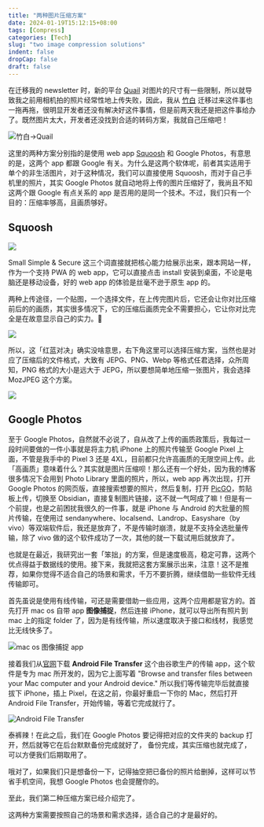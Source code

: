 ```yaml
---
title: "两种图片压缩方案"
date: 2024-01-19T15:12:15+08:00
tags: [Compress]
categories: [Tech]
slug: "two image compression solutions"
indent: false
dropCap: false
draft: false
---
```


在迁移我的 newsletter 时，新的平台 [Quail](https://quail.ink/qianlu) 对图片的尺寸有一些限制，所以就导致我之前用相机拍的照片经常性地上传失败，因此，我从 [竹白](https://zhubai.love) 迁移过来这件事也一拖再拖，很明显开发者还没有解决好这件事情，但是前两天我还是把这件事给办了。既然图片太大，开发者还没找到合适的转码方案，我就自己压缩吧！

![](https://dawnblog-1300625500.cos.ap-guangzhou.myqcloud.com/images/202401181629084.png "竹白→Quail")

这里的两种方案分别指的是使用 web app [Squoosh](https://squoosh.app/) 和 Google Photos，有意思的是，这两个 app 都跟 Google 有关。为什么是这两个软体呢，前者其实适用于单个的非生活图片，对于这种情况，我们可以直接使用 Squoosh，而对于自己手机里的照片，其实 Google Photos 就自动地将上传的图片压缩好了，我尚且不知这两个跟 Google 有点关系的 app 是否用的是同一个技术。不过，我们只有一个目的：压缩率够高，且画质够好。

## Squoosh

![](https://dawnblog-1300625500.cos.ap-guangzhou.myqcloud.com/images/202401181655013.png)

Small Simple & Secure 这三个词直接就把核心能力给展示出来，跟本网站一样，作为一个支持 PWA 的 web app，它可以直接点击 install 安装到桌面，不论是电脑还是移动设备，好的 web app 的体验是丝毫不逊于原生 app 的。

两种上传途径，一个贴图，一个选择文件，在上传完图片后，它还会让你对比压缩前后的的画质，其实很多情况下，它的压缩后画质完全不需要担心，它让你对比完全是在故意显示自己的实力。🚀

![](https://dawnblog-1300625500.cos.ap-guangzhou.myqcloud.com/images/202401181715983.jpg)

所以，这「红蓝对决」确实没啥意思，右下角这里可以选择压缩方案，当然也是对应了压缩后的文件格式，大致有 JEPG、PNG、Webp 等格式任君选择，众所周知，PNG 格式的大小是远大于 JEPG，所以要想简单地压缩一张图片，我会选择 MozJPEG 这个方案。

![](https://dawnblog-1300625500.cos.ap-guangzhou.myqcloud.com/images/202401181720214.png)

## Google Photos

至于 Google Photos，自然就不必说了，自从改了上传的画质政策后，我每过一段时间要做的一件小事就是将主力机 iPhone 上的照片传输至 Google Pixel 上面，不管是我手中的 Pixel 3 还是 4XL，目前都只允许高画质的无限空间上传。此「高画质」意味着什么？其实就是图片压缩呗！那么还有一个好处，因为我的博客很多情况下会用到 Photo Library 里面的照片，所以，web app 再次出现，打开 Google Photos 的网页版，直接搜索想要的照片，然后复制，打开 [PicGO](https://picgo.github.io/PicGo-Doc/en/guide/)，剪贴板上传，切换至 Obsidian，直接复制图片链接，这不就一气呵成了嘛！但是有一个前提，也是之前困扰我很久的一件事，就是 iPhone 与 Android 的大批量的照片传输，在使用过 sendanywhere、localsend、Landrop、Easyshare（by vivo）等双端软件后，我还是放弃了，不是传输时崩溃，就是不支持全选批量传输，除了 vivo 做的这个软件成功了一次，其他的就一下载试用后就放弃了。

也就是在最近，我研究出一套「笨拙」的方案，但是速度极高，稳定可靠，这两个优点得益于数据线的使用。接下来，我就把这套方案展示出来，注意！这不是推荐，如果你觉得不适合自己的场景和需求，千万不要折腾，继续借助一些软件无线传输即可。

首先虽说是使用有线传输，可还是需要借助一些应用，这两个应用都是官方的。首先打开 mac os 自带 app **图像捕捉**，然后连接 iPhone，就可以导出所有照片到 mac 上的指定 folder 了，因为是有线传输，所以速度取决于接口和线材，我感觉比无线快多了。

![](https://dawnblog-1300625500.cos.ap-guangzhou.myqcloud.com/images/202401191245746.png "mac os 图像捕捉 app")

接着我们从[官网](https://www.android.com/filetransfer/)下载 **Android File Transfer** 这个由谷歌生产的传输 app，这个软件是专为 mac 所开发的，因为它上面写着 "Browse and transfer files between your Mac computer and your Android device." 所以我们等传输完毕后就直接拔下 iPhone，插上 Pixel，在这之前，你最好重启一下你的 Mac，然后打开 Android File Transfer，开始传输，等着它完成就行了。

![](https://dawnblog-1300625500.cos.ap-guangzhou.myqcloud.com/images/202401191246866.png "Android File Transfer")

泰裤辣！在此之后，我们在 Google Photos 要记得把对应的文件夹的 backup 打开，然后就等它在后台默默备份完成就好了， 备份完成，其实压缩也就完成了，可以方便我们后期取用了。

哦对了，如果我们只是想备份一下，记得抽空把已备份的照片给删掉，这样可以节省手机空间，我想 Google Photos 也会提醒你的。

至此，我们第二种压缩方案已经介绍完了。

这两种方案需要按照自己的场景和需求选择，适合自己的才是最好的。
